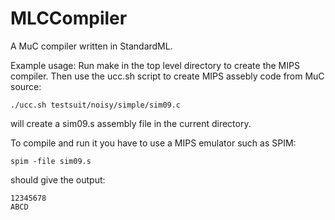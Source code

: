 MLCCompiler
===========

A MuC compiler written in StandardML.

Example usage:
Run make in the top level directory to create the MIPS compiler.
Then use the ucc.sh script to create MIPS assebly code from MuC source:

    ./ucc.sh testsuit/noisy/simple/sim09.c

will create a sim09.s assembly file in the current directory.

To compile and run it you have to use a MIPS emulator such as SPIM:

    spim -file sim09.s 

should give the output:

    12345678
    ABCD
